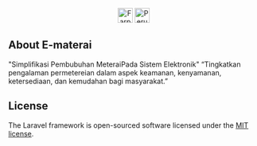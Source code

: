 <p align="center">
<a href="https://laravel.com" target="_blank"><img src="https://farpoint.co.id/wp-content/themes/farpoint/img/fp-logo.png" height="30px" alt="Farpoint Logo"></a>
<a href="https://laravel.com" target="_blank"><img src="https://www.peruri.co.id/peruri-2b/assets/images/custom/logo-dark.png" height="30px" alt="Peruri Logo"></a>
</p>

## About E-materai
"Simplifikasi Pembubuhan MeteraiPada Sistem Elektronik"
“Tingkatkan pengalaman permetereian dalam aspek keamanan, kenyamanan, ketersediaan, dan kemudahan bagi masyarakat.”
## License

The Laravel framework is open-sourced software licensed under the [MIT license](https://opensource.org/licenses/MIT).
